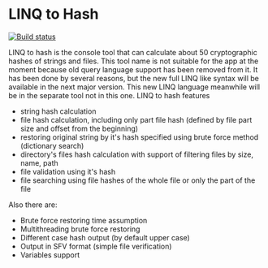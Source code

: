 LINQ to Hash
======
[![Build status](https://ci.appveyor.com/api/projects/status/cn563po680fcgqa4?svg=true)](https://ci.appveyor.com/project/aegoroff/hc)

LINQ to hash is the console tool that can calculate about 50 cryptographic hashes of strings and files. This tool name is not suitable for the app at the moment
because old query language support has been removed from it. It has been done by several reasons, but the new full LINQ like syntax will be available in the next major version.
This new LINQ language meanwhile will be in the separate tool not in this one. LINQ to hash features

- string hash calculation
- file hash calculation, including only part file hash (defined by file part size and offset from the beginning)
- restoring original string by it's hash specified using brute force method (dictionary search)
- directory's files hash calculation with support of filtering files by size, name, path
- file validation using it's hash
- file searching using file hashes of the whole file or only the part of the file

Also there are:

- Brute force restoring time assumption
- Multithreading brute force restoring
- Different case hash output (by default upper case)
- Output in SFV format (simple file verification)
- Variables support
